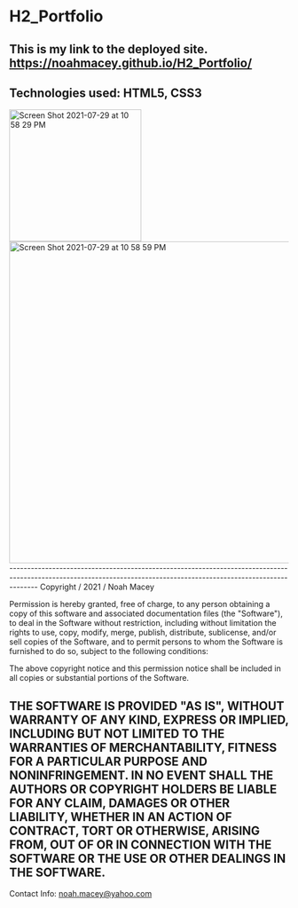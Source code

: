 # H2_Portfolio
This is my link to the deployed site. https://noahmacey.github.io/H2_Portfolio/
--------------------------------------------------------------------------------------------------------------------------------------------------------------------
Technologies used: HTML5, CSS3
--------------------------------------------------------------------------------------------------------------------------------------------------------------------
<img width="238" alt="Screen Shot 2021-07-29 at 10 58 29 PM" src="https://user-images.githubusercontent.com/84681054/127593203-f8b6f7d5-1eae-4037-be9c-d57e82632b62.png">
<img width="580" alt="Screen Shot 2021-07-29 at 10 58 59 PM" src="https://user-images.githubusercontent.com/84681054/127593217-9fe8af87-83f3-4a55-bfd0-fc8a64267f0b.png">
--------------------------------------------------------------------------------------------------------------------------------------------------------------------
Copyright / 2021 / Noah Macey

Permission is hereby granted, free of charge, to any person obtaining a copy of this software and associated documentation files (the "Software"), to deal in the Software without restriction, including without limitation the rights to use, copy, modify, merge, publish, distribute, sublicense, and/or sell copies of the Software, and to permit persons to whom the Software is furnished to do so, subject to the following conditions:

The above copyright notice and this permission notice shall be included in all copies or substantial portions of the Software.

THE SOFTWARE IS PROVIDED "AS IS", WITHOUT WARRANTY OF ANY KIND, EXPRESS OR IMPLIED, INCLUDING BUT NOT LIMITED TO THE WARRANTIES OF MERCHANTABILITY, FITNESS FOR A PARTICULAR PURPOSE AND NONINFRINGEMENT. IN NO EVENT SHALL THE AUTHORS OR COPYRIGHT HOLDERS BE LIABLE FOR ANY CLAIM, DAMAGES OR OTHER LIABILITY, WHETHER IN AN ACTION OF CONTRACT, TORT OR OTHERWISE, ARISING FROM, OUT OF OR IN CONNECTION WITH THE SOFTWARE OR THE USE OR OTHER DEALINGS IN THE SOFTWARE.
-------------------------------------------------------------------------------------------------------------------------------------------------------------------
Contact Info: noah.macey@yahoo.com 
